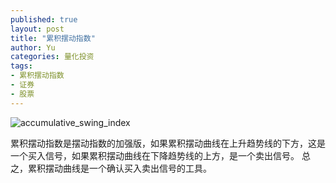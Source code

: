 ```yaml
---
published: true
layout: post
title: "累积摆动指数"
author: Yu
categories: 量化投资
tags:
- 累积摆动指数
- 证券
- 股票
---
```



![accumulative_swing_index](https://i.imgur.com/UgoY7kB.gif)

累积摆动指数是摆动指数的加强版，如果累积摆动曲线在上升趋势线的下方，这是一个买入信号，如果累积摆动曲线在下降趋势线的上方，是一个卖出信号。
总之，累积摆动曲线是一个确认买入卖出信号的工具。
